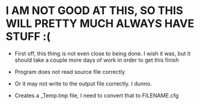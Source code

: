 # I AM NOT GOOD AT THIS, SO THIS WILL PRETTY MUCH ALWAYS HAVE STUFF :(

- First off, this thing is not even close to being done. I wish it was, but it should take a couple more days of work in order to get this finish

- Program does not read source file correctly
- Or it may not write to the output file correctly. I dunno.
- Creates a _Temp.tmp file, I need to convert that to FILENAME.cfg
